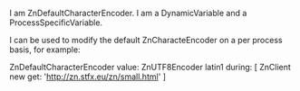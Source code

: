 I am ZnDefaultCharacterEncoder.
I am a DynamicVariable and a ProcessSpecificVariable.

I can be used to modify the default ZnCharacteEncoder on a per process basis, for example:

ZnDefaultCharacterEncoder 
	value: ZnUTF8Encoder latin1
	during: [ ZnClient new get: 'http://zn.stfx.eu/zn/small.html' ]
